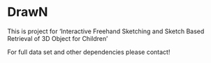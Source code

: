 # DrawN

This is project for 
‘Interactive Freehand Sketching and Sketch Based Retrieval of 3D Object for Children’


For full data set and other dependencies please contact! 
